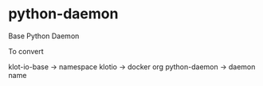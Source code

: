 # python-daemon
Base Python Daemon

To convert 

klot-io-base -> namespace
klotio -> docker org
python-daemon -> daemon name